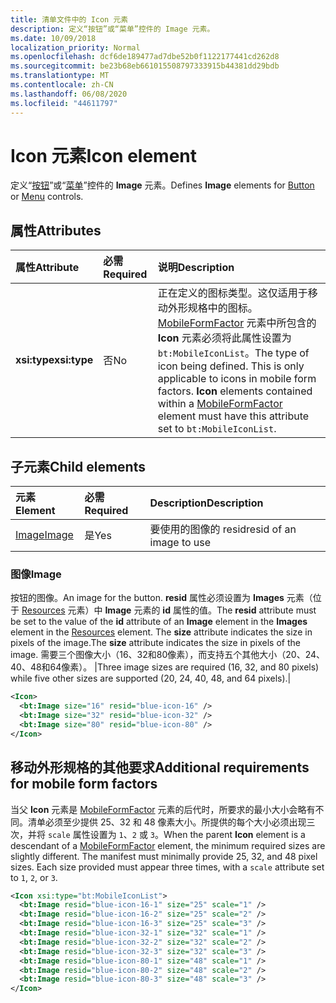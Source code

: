 ```yaml
---
title: 清单文件中的 Icon 元素
description: 定义“按钮”或“菜单”控件的 Image 元素。
ms.date: 10/09/2018
localization_priority: Normal
ms.openlocfilehash: dcf6de189477ad7dbe52b0f1122177441cd262d8
ms.sourcegitcommit: be23b68eb661015508797333915b44381dd29bdb
ms.translationtype: MT
ms.contentlocale: zh-CN
ms.lasthandoff: 06/08/2020
ms.locfileid: "44611797"
---
```

# <a name="icon-element"></a><span data-ttu-id="66d36-103">Icon 元素</span><span class="sxs-lookup"><span data-stu-id="66d36-103">Icon element</span></span>

<span data-ttu-id="66d36-104">定义“[按钮](control.md#button-control)”或“[菜单](control.md#menu-dropdown-button-controls)”控件的 **Image** 元素。</span><span class="sxs-lookup"><span data-stu-id="66d36-104">Defines **Image** elements for [Button](control.md#button-control) or [Menu](control.md#menu-dropdown-button-controls) controls.</span></span>

## <a name="attributes"></a><span data-ttu-id="66d36-105">属性</span><span class="sxs-lookup"><span data-stu-id="66d36-105">Attributes</span></span>

|  <span data-ttu-id="66d36-106">属性</span><span class="sxs-lookup"><span data-stu-id="66d36-106">Attribute</span></span>  |  <span data-ttu-id="66d36-107">必需</span><span class="sxs-lookup"><span data-stu-id="66d36-107">Required</span></span>  |  <span data-ttu-id="66d36-108">说明</span><span class="sxs-lookup"><span data-stu-id="66d36-108">Description</span></span>  |
|:-----|:-----|:-----|
|  <span data-ttu-id="66d36-109">**xsi:type**</span><span class="sxs-lookup"><span data-stu-id="66d36-109">**xsi:type**</span></span>  |  <span data-ttu-id="66d36-110">否</span><span class="sxs-lookup"><span data-stu-id="66d36-110">No</span></span>  | <span data-ttu-id="66d36-p101">正在定义的图标类型。这仅适用于移动外形规格中的图标。[MobileFormFactor](mobileformfactor.md) 元素中所包含的 **Icon** 元素必须将此属性设置为 `bt:MobileIconList`。</span><span class="sxs-lookup"><span data-stu-id="66d36-p101">The type of icon being defined. This is only applicable to icons in mobile form factors. **Icon** elements contained within a [MobileFormFactor](mobileformfactor.md) element must have this attribute set to `bt:MobileIconList`.</span></span> |

## <a name="child-elements"></a><span data-ttu-id="66d36-114">子元素</span><span class="sxs-lookup"><span data-stu-id="66d36-114">Child elements</span></span>

|  <span data-ttu-id="66d36-115">元素</span><span class="sxs-lookup"><span data-stu-id="66d36-115">Element</span></span> |  <span data-ttu-id="66d36-116">必需</span><span class="sxs-lookup"><span data-stu-id="66d36-116">Required</span></span>  |  <span data-ttu-id="66d36-117">Description</span><span class="sxs-lookup"><span data-stu-id="66d36-117">Description</span></span>  |
|:-----|:-----|:-----|
|  [<span data-ttu-id="66d36-118">Image</span><span class="sxs-lookup"><span data-stu-id="66d36-118">Image</span></span>](#image)        | <span data-ttu-id="66d36-119">是</span><span class="sxs-lookup"><span data-stu-id="66d36-119">Yes</span></span> |   <span data-ttu-id="66d36-120">要使用的图像的 resid</span><span class="sxs-lookup"><span data-stu-id="66d36-120">resid of an image to use</span></span>         |

### <a name="image"></a><span data-ttu-id="66d36-121">图像</span><span class="sxs-lookup"><span data-stu-id="66d36-121">Image</span></span>

<span data-ttu-id="66d36-122">按钮的图像。</span><span class="sxs-lookup"><span data-stu-id="66d36-122">An image for the button.</span></span> <span data-ttu-id="66d36-123">**resid** 属性必须设置为 **Images** 元素（位于 [Resources](resources.md) 元素）中 **Image** 元素的 **id** 属性的值。</span><span class="sxs-lookup"><span data-stu-id="66d36-123">The **resid** attribute must be set to the value of the **id** attribute of an **Image** element in the **Images** element in the [Resources](resources.md) element.</span></span> <span data-ttu-id="66d36-124">The **size** attribute indicates the size in pixels of the image.</span><span class="sxs-lookup"><span data-stu-id="66d36-124">The **size** attribute indicates the size in pixels of the image.</span></span> <span data-ttu-id="66d36-125">需要三个图像大小（16、32和80像素），而支持五个其他大小（20、24、40、48和64像素）。 |</span><span class="sxs-lookup"><span data-stu-id="66d36-125">Three image sizes are required (16, 32, and 80 pixels) while five other sizes are supported (20, 24, 40, 48, and 64 pixels).|</span></span>

```xml
<Icon>
  <bt:Image size="16" resid="blue-icon-16" />
  <bt:Image size="32" resid="blue-icon-32" />
  <bt:Image size="80" resid="blue-icon-80" />
</Icon>
```

## <a name="additional-requirements-for-mobile-form-factors"></a><span data-ttu-id="66d36-126">移动外形规格的其他要求</span><span class="sxs-lookup"><span data-stu-id="66d36-126">Additional requirements for mobile form factors</span></span>

<span data-ttu-id="66d36-p103">当父 **Icon** 元素是 [MobileFormFactor](mobileformfactor.md) 元素的后代时，所要求的最小大小会略有不同。清单必须至少提供 25、32 和 48 像素大小。所提供的每个大小必须出现三次，并将 `scale` 属性设置为 `1`、`2` 或 `3`。</span><span class="sxs-lookup"><span data-stu-id="66d36-p103">When the parent **Icon** element is a descendant of a [MobileFormFactor](mobileformfactor.md) element, the minimum required sizes are slightly different. The manifest must minimally provide 25, 32, and 48 pixel sizes. Each size provided must appear three times, with a `scale` attribute set to `1`, `2`, or `3`.</span></span>

```xml
<Icon xsi:type="bt:MobileIconList">
  <bt:Image resid="blue-icon-16-1" size="25" scale="1" />
  <bt:Image resid="blue-icon-16-2" size="25" scale="2" />
  <bt:Image resid="blue-icon-16-3" size="25" scale="3" />
  <bt:Image resid="blue-icon-32-1" size="32" scale="1" />
  <bt:Image resid="blue-icon-32-2" size="32" scale="2" />
  <bt:Image resid="blue-icon-32-3" size="32" scale="3" />
  <bt:Image resid="blue-icon-80-1" size="48" scale="1" />
  <bt:Image resid="blue-icon-80-2" size="48" scale="2" />
  <bt:Image resid="blue-icon-80-3" size="48" scale="3" />
</Icon>
```
